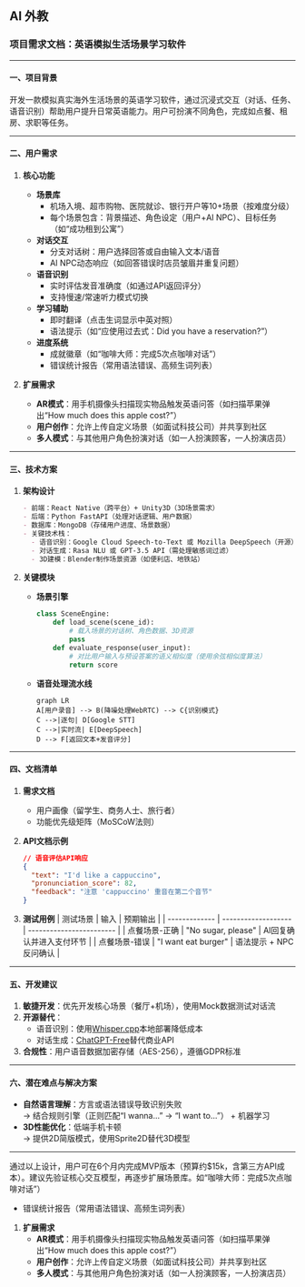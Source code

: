 ## AI 外教

### 项目需求文档：英语模拟生活场景学习软件

---

#### **一、项目背景**
开发一款模拟真实海外生活场景的英语学习软件，通过沉浸式交互（对话、任务、语音识别）帮助用户提升日常英语能力。用户可扮演不同角色，完成如点餐、租房、求职等任务。

---

#### **二、用户需求**
1. **核心功能**
   - **场景库**  
     - 机场入境、超市购物、医院就诊、银行开户等10+场景（按难度分级）
     - 每个场景包含：背景描述、角色设定（用户+AI NPC）、目标任务（如“成功租到公寓”）
   - **对话交互**  
     - 分支对话树：用户选择回答或自由输入文本/语音
     - AI NPC动态响应（如回答错误时店员皱眉并重复问题）
   - **语音识别**  
     - 实时评估发音准确度（如通过API返回评分）
     - 支持慢速/常速听力模式切换
   - **学习辅助**  
     - 即时翻译（点击生词显示中英对照）
     - 语法提示（如“应使用过去式：Did you have a reservation?”）
   - **进度系统**  
     - 成就徽章（如“咖啡大师：完成5次点咖啡对话”）
     - 错误统计报告（常用语法错误、高频生词列表）

2. **扩展需求**
   - **AR模式**：用手机摄像头扫描现实物品触发英语问答（如扫描苹果弹出“How much does this apple cost?”）
   - **用户创作**：允许上传自定义场景（如面试科技公司）并共享到社区
   - **多人模式**：与其他用户角色扮演对话（如一人扮演顾客，一人扮演店员）

---

#### **三、技术方案**
1. **架构设计**
   ```markdown
   - 前端：React Native（跨平台）+ Unity3D（3D场景需求）
   - 后端：Python FastAPI（处理对话逻辑、用户数据）
   - 数据库：MongoDB（存储用户进度、场景数据）
   - 关键技术栈：
     - 语音识别：Google Cloud Speech-to-Text 或 Mozilla DeepSpeech（开源）
     - 对话生成：Rasa NLU 或 GPT-3.5 API（需处理敏感词过滤）
     - 3D建模：Blender制作场景资源（如便利店、地铁站）
   ```

2. **关键模块**
   - **场景引擎**  
     ```python
     class SceneEngine:
         def load_scene(scene_id):
             # 载入场景的对话树、角色数据、3D资源
             pass
         def evaluate_response(user_input):
             # 对比用户输入与预设答案的语义相似度（使用余弦相似度算法）
             return score
     ```
   - **语音处理流水线**  
     ```mermaid
     graph LR
     A[用户录音] --> B(降噪处理WebRTC) --> C{识别模式}
     C -->|逐句| D[Google STT]
     C -->|实时流| E[DeepSpeech]
     D --> F[返回文本+发音评分]
     ```

---

#### **四、文档清单**
1. **需求文档**  
   - 用户画像（留学生、商务人士、旅行者）
   - 功能优先级矩阵（MoSCoW法则）

2. **API文档示例**
   ```json
   // 语音评估API响应
   {
     "text": "I'd like a cappuccino",
     "pronunciation_score": 82,
     "feedback": "注意 'cappuccino' 重音在第二个音节"
   }
   ```

3. **测试用例**
   | 测试场景      | 输入                | 预期输出                 |
   | ------------- | ------------------- | ------------------------ |
   | 点餐场景-正确 | "No sugar, please"  | AI回复确认并进入支付环节 |
   | 点餐场景-错误 | "I want eat burger" | 语法提示 + NPC反问确认   |

---

#### **五、开发建议**
1. **敏捷开发**：优先开发核心场景（餐厅+机场），使用Mock数据测试对话流
2. **开源替代**：  
   - 语音识别：使用[Whisper.cpp](https://github.com/ggerganov/whisper.cpp)本地部署降低成本
   - 对话生成：[ChatGPT-Free](https://github.com/ConnectAI-E/GitChat)替代商业API
3. **合规性**：用户语音数据加密存储（AES-256），遵循GDPR标准

---

#### **六、潜在难点与解决方案**
- **自然语言理解**：方言或语法错误导致识别失败  
  → 结合规则引擎（正则匹配“I wanna...” → “I want to...”） + 机器学习
- **3D性能优化**：低端手机卡顿  
  → 提供2D简版模式，使用Sprite2D替代3D模型

---

通过以上设计，用户可在6个月内完成MVP版本（预算约$15k，含第三方API成本）。建议先验证核心交互模型，再逐步扩展场景库。如“咖啡大师：完成5次点咖啡对话”）

- 错误统计报告（常用语法错误、高频生词列表）

1. **扩展需求**
   - **AR模式**：用手机摄像头扫描现实物品触发英语问答（如扫描苹果弹出“How much does this apple cost?”）
   - **用户创作**：允许上传自定义场景（如面试科技公司）并共享到社区
   - **多人模式**：与其他用户角色扮演对话（如一人扮演顾客，一人扮演店员）

